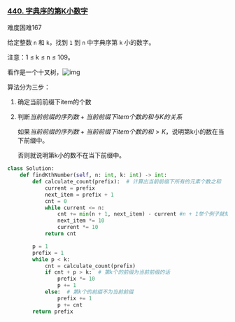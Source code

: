 ### [440. 字典序的第K小数字](https://leetcode-cn.com/problems/k-th-smallest-in-lexicographical-order/)

难度困难167

给定整数 `n` 和 `k`，找到 `1` 到 `n` 中字典序第 `k` 小的数字。

注意：1 ≤ k ≤ n ≤ 109。



看作是一个十叉树，![img](https://pic.leetcode-cn.com/2d29fc99e0e23eac3bd5a25997ffc111694e1024d24a62677decb89e15f6dfce-file_1568710778725)

算法分为三步：

1.  确定当前前缀下item的个数

2.  判断$当前前缀的序列数+当前前缀下item个数的和与K的关系$ 

    如果$当前前缀的序列数+当前前缀下item个数的和 > K$，说明第k小的数在当下前缀中。

    否则就说明第k小的数不在当下前缀中。

```python
class Solution:
    def findKthNumber(self, n: int, k: int) -> int:
        def calculate_count(prefix):  # 计算出当前前缀下所有的元素个数之和
            current = prefix
            next_item = prefix + 1
            cnt = 0
            while current <= n:
                cnt += min(n + 1, next_item) - current #n + 1举个例子就知道了
                next_item *= 10
                current *= 10
            return cnt

        p = 1
        prefix = 1
        while p < k:
            cnt = calculate_count(prefix)
            if cnt + p > k:  # 第k个的前缀为当前前缀的话
                prefix *= 10
                p += 1
            else:  # 第k个的前缀不为当前前缀
                prefix += 1
                p += cnt
        return prefix

```

